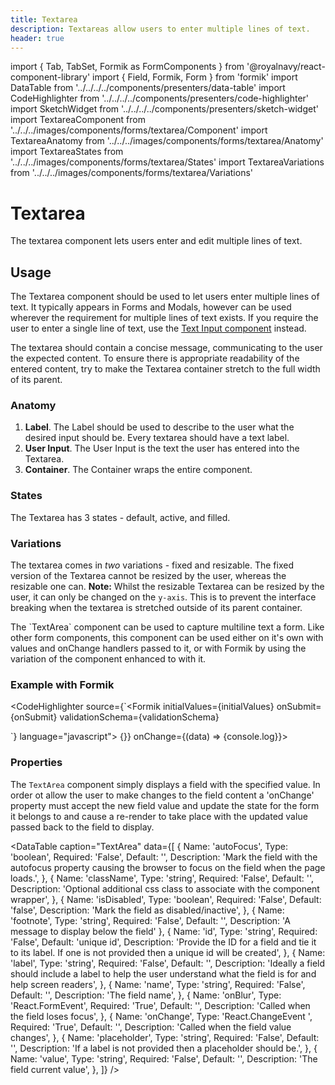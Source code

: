 ```yaml
---
title: Textarea
description: Textareas allow users to enter multiple lines of text.
header: true
---
```


import { Tab, TabSet, Formik as FormComponents } from '@royalnavy/react-component-library'
import { Field, Formik, Form } from 'formik'
import DataTable from '../../../../components/presenters/data-table'
import CodeHighlighter from '../../../../components/presenters/code-highlighter'
import SketchWidget from '../../../../components/presenters/sketch-widget'
import TextareaComponent from '../../../images/components/forms/textarea/Component'
import TextareaAnatomy from '../../../images/components/forms/textarea/Anatomy'
import TextareaStates from '../../../images/components/forms/textarea/States'
import TextareaVariations from '../../../images/components/forms/textarea/Variations'

# Textarea
The textarea component lets users enter and edit multiple lines of text.

<TextareaComponent />

## Usage
The Textarea component should be used to let users enter multiple lines of text. It typically appears in Forms and Modals, however can be used wherever the requirement for multiple lines of text exists. If you require the user to enter a single line of text, use the [Text Input component](/components/form/input) instead.


<TabSet>

<Tab title="Design">

<SketchWidget name="Textarea" href="/design-system.sketch" />

The textarea should contain a concise message, communicating to the user the expected content. To ensure there is appropriate readability of the entered content, try to make the Textarea container stretch to the full width of its parent.

### Anatomy

<TextareaAnatomy />

1. **Label**. The Label should be used to describe to the user what the desired input should be. Every textarea should have a text label.
2. **User Input**. The User Input is the text the user has entered into the Textarea.
3. **Container**. The Container wraps the entire component.

### States

<TextareaStates />

The Textarea has 3 states - default, active, and filled.


### Variations

<TextareaVariations />

The textarea comes in _two_ variations - fixed and resizable. The fixed version of the Textarea cannot be resized by the user, whereas the resizable one can. **Note:** Whilst the resizable Textarea can be resized by the user, it can only be changed on the `y-axis`. This is to prevent the interface breaking when the textarea is stretched outside of its parent container.

</Tab>

<Tab title="Develop">
The `TextArea` component can be used to capture multiline text a form. Like other form components, this component can be used
either on it's own with values and onChange handlers passed to it, or with Formik by using the variation of the component enhanced to with it.

### Example with Formik
<CodeHighlighter source={`<Formik 
  initialValues={initialValues} 
  onSubmit={onSubmit} 
  validationSchema={validationSchema}
>
<Form>
   <Field
      name="description"
      component={FormComponents.TextArea}
      label="Description"
    />
</Form>
</Formik>`} language="javascript">
  <Formik initialValues={{description: ''}} onBlur={() => {}} onChange={(data) => {console.log}}> 
  <Form>
     <Field
        name="description"
        component={FormComponents.TextArea}
        label="Description"
      />
  </Form>
  </Formik>
</CodeHighlighter>


### Properties
The `TextArea` component simply displays a field with the specified value. In order ot allow the user to make changes to
the field content a 'onChange' property must accept the new field value and update the state for the form it belongs to and 
cause a re-render to take place with the updated value passed back to the field to display.

<DataTable caption="TextArea" data={[
  {
    Name: 'autoFocus',
    Type: 'boolean',
    Required: 'False',
    Default: '',
    Description: 'Mark the field with the autofocus property causing the browser to focus on the field when the page loads.',
  },
  {
    Name: 'className',
    Type: 'string',
    Required: 'False',
    Default: '',
    Description: 'Optional additional css class to associate with the component wrapper',
  },
  {
    Name: 'isDisabled',
    Type: 'boolean',
    Required: 'False',
    Default: 'false',
    Description: 'Mark the field as disabled/inactive',
  },
  {
    Name: 'footnote',
    Type: 'string',
    Required: 'False',
    Default: '',
    Description: 'A message to display below the field'
  },
  {
    Name: 'id',
    Type: 'string',
    Required: 'False',
    Default: 'unique id',
    Description: 'Provide the ID for a field and tie it to its label. If one is not provided then a unique id will be created',
  },
  {
    Name: 'label',
    Type: 'string',
    Required: 'False',
    Default: '',
    Description: 'Ideally a field should include a label to help the user understand what the field is for and help screen readers',
  },
  {
    Name: 'name',
    Type: 'string',
    Required: 'False',
    Default: '',
    Description: 'The field name',
  },
  {
    Name: 'onBlur',
    Type: 'React.FormEvent<Element>',
    Required: 'True',
    Default: '',
    Description: 'Called when the field loses focus',
  },
  {
    Name: 'onChange',
    Type: 'React.ChangeEvent <HTMLTextAreaElement>',
    Required: 'True',
    Default: '',
    Description: 'Called when the field value changes',
  },
  {
    Name: 'placeholder',
    Type: 'string',
    Required: 'False',
    Default: '',
    Description: 'If a label is not provided then a placeholder should be.',
  },
  {
    Name: 'value',
    Type: 'string',
    Required: 'False',
    Default: '',
    Description: 'The field current value',
  },
]} />
</Tab>
</TabSet>
